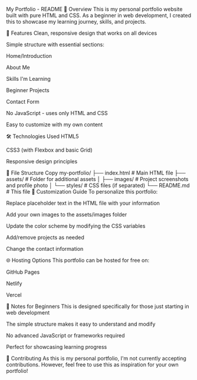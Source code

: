 My Portfolio - README
📌 Overview
This is my personal portfolio website built with pure HTML and CSS. As a beginner in web development, I created this to showcase my learning journey, skills, and projects.

🚀 Features
Clean, responsive design that works on all devices

Simple structure with essential sections:

Home/Introduction

About Me

Skills I'm Learning

Beginner Projects

Contact Form

No JavaScript - uses only HTML and CSS

Easy to customize with my own content

🛠️ Technologies Used
HTML5

CSS3 (with Flexbox and basic Grid)

Responsive design principles

📂 File Structure
Copy
my-portfolio/
├── index.html          # Main HTML file
├── assets/             # Folder for additional assets
│   ├── images/         # Project screenshots and profile photo
│   └── styles/         # CSS files (if separated)
└── README.md           # This file
🎨 Customization Guide
To personalize this portfolio:

Replace placeholder text in the HTML file with your information

Add your own images to the assets/images folder

Update the color scheme by modifying the CSS variables

Add/remove projects as needed

Change the contact information

🌐 Hosting Options
This portfolio can be hosted for free on:

GitHub Pages

Netlify

Vercel

📝 Notes for Beginners
This is designed specifically for those just starting in web development

The simple structure makes it easy to understand and modify

No advanced JavaScript or frameworks required

Perfect for showcasing learning progress

🤝 Contributing
As this is my personal portfolio, I'm not currently accepting contributions. However, feel free to use this as inspiration for your own portfolio!